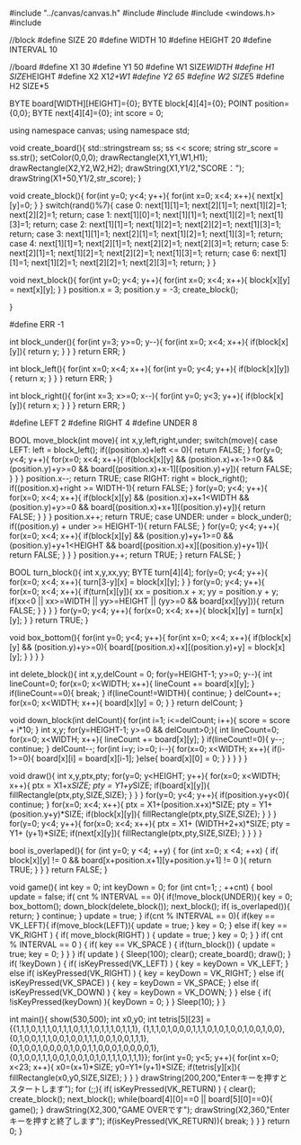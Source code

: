 #include "../canvas/canvas.h"
#include <string>
#include <iostream>
#include <windows.h>
#include <sstream>

//block
#define SIZE 20
#define WIDTH 10
#define HEIGHT 20
#define INTERVAL 10

//board
#define X1 30
#define Y1 50
#define W1 SIZE*WIDTH
#define H1 SIZE*HEIGHT
#define X2 X1*2+W1
#define Y2 65
#define W2 SIZE*5
#define H2 SIZE*5

BYTE board[WIDTH][HEIGHT]={0};
BYTE block[4][4]={0};
POINT position={0,0};
BYTE next[4][4]={0};
int score = 0;

using namespace canvas;
using namespace std;

void create_board(){
    std::stringstream ss;
    ss << score;
    string str_score = ss.str();
    setColor(0,0,0);
    drawRectangle(X1,Y1,W1,H1);
    drawRectangle(X2,Y2,W2,H2);
    drawString(X1,Y1/2,"SCORE：");
    drawString(X1+50,Y1/2,str_score);
}

void create_block(){
    for(int y=0; y<4; y++){
        for(int x=0; x<4; x++){
            next[x][y]=0;
        }
    }
    switch(rand()%7){
        case 0:
            next[1][1]=1; next[2][1]=1; next[1][2]=1; next[2][2]=1;
            return;
        case 1:
            next[1][0]=1; next[1][1]=1; next[1][2]=1; next[1][3]=1;
            return;
        case 2:
            next[1][1]=1; next[1][2]=1; next[2][2]=1; next[1][3]=1;
            return;
        case 3:
            next[1][1]=1; next[2][1]=1; next[1][2]=1; next[1][3]=1;
            return;
        case 4:
            next[1][1]=1; next[2][1]=1; next[2][2]=1; next[2][3]=1;
            return;
        case 5:
            next[2][1]=1; next[1][2]=1; next[2][2]=1; next[1][3]=1;
            return;
        case 6:
            next[1][1]=1; next[1][2]=1; next[2][2]=1; next[2][3]=1;
            return;
    }
}

void next_block(){
    for(int y=0; y<4; y++){
    	for(int x=0; x<4; x++){
            block[x][y] = next[x][y];
	}
    }
    position.x = 3;
    position.y = -3;
    create_block();

}

#define ERR -1

int block_under(){
    for(int y=3; y>=0; y--){
        for(int x=0; x<4; x++){
            if(block[x][y]){
                return y;
            }
        }
    }
    return ERR;
}

int block_left(){
    for(int x=0; x<4; x++){
        for(int y=0; y<4; y++){
            if(block[x][y]){
                return x;
            }
        }
    }
    return ERR;
}

int block_right(){
    for(int x=3; x>=0; x--){
        for(int y=0; y<3; y++){
            if(block[x][y]){
                return x;
            }
        }
    }
    return ERR;
}

#define LEFT 2
#define RIGHT 4
#define UNDER 8

BOOL move_block(int move){
    int x,y,left,right,under;
    switch(move){
        case LEFT:
            left = block_left();
            if((position.x)+left <= 0){
                return FALSE;
            }
            for(y=0; y<4; y++){
                for(x=0; x<4; x++){
                    if(block[x][y] && (position.x)+x-1>=0 && (position.y)+y>=0
                        && board[(position.x)+x-1][(position.y)+y]){
                        return FALSE;
                    }
                }
            }
            position.x--;
            return TRUE;
        case RIGHT:
            right = block_right();
            if((position.x)+right >= WIDTH-1){
                return FALSE;
            }
            for(y=0; y<4; y++){
                for(x=0; x<4; x++){
                    if(block[x][y] && (position.x)+x+1<WIDTH && (position.y)+y>=0
                        && board[(position.x)+x+1][(position.y)+y]){
                        return FALSE;
                    }
                }
            }
            position.x++;
            return TRUE;
        case UNDER:
            under = block_under();
            if((position.y) + under >= HEIGHT-1){
                return FALSE;
            }
            for(y=0; y<4; y++){
                for(x=0; x<4; x++){
                    if(block[x][y] && (position.y)+y+1>=0 && (position.y)+y+1<HEIGHT
                        && board[(position.x)+x][(position.y)+y+1]){
                        return FALSE;
                    }
                }
            }
            position.y++;
            return TRUE;
    }
    return FALSE;
}


BOOL turn_block(){
    int x,y,xx,yy;
    BYTE turn[4][4];
    for(y=0; y<4; y++){
        for(x=0; x<4; x++){
            turn[3-y][x] = block[x][y];
        }
    }
    for(y=0; y<4; y++){
        for(x=0; x<4; x++){
            if(turn[x][y]){
                xx = position.x + x;
                yy = position.y + y;
                if(xx<0 || xx>=WIDTH || yy>=HEIGHT || (yy>=0 && board[xx][yy])){
                    return FALSE;
                }
            }
        }
    }
    for(y=0; y<4; y++){
        for(x=0; x<4; x++){
            block[x][y] = turn[x][y];
        }
    }
    return TRUE;
}

void box_bottom(){
    for(int y=0; y<4; y++){
        for(int x=0; x<4; x++){
            if(block[x][y] && (position.y)+y>=0){
                board[(position.x)+x][(position.y)+y] = block[x][y];
            }
        }
    }
}

int delete_block(){
    int x,y,delCount = 0;
    for(y=HEIGHT-1; y>=0; y--){
        int lineCount=0;
        for(x=0; x<WIDTH; x++){
            lineCount += board[x][y];
        }
        if(lineCount==0){
            break;
        }
        if(lineCount!=WIDTH){
            continue;
        }
        delCount++;
        for(x=0; x<WIDTH; x++){
            board[x][y] = 0;
        }
    }
    return delCount;
}

void down_block(int delCount){
    for(int i=1; i<=delCount; i++){
		score = score + i*10;
    }
    int x,y;
    for(y=HEIGHT-1; y>=0 && delCount>0;){
        int lineCount=0;
        for(x=0; x<WIDTH; x++){
            lineCount += board[x][y];
        }
        if(lineCount!=0){
            y--;
            continue;
        }
        delCount--;
        for(int i=y; i>=0; i--){
            for(x=0; x<WIDTH; x++){
                if(i-1>=0){
                    board[x][i] = board[x][i-1];
                }else{
                    board[x][0] = 0;
                }
            }
        }
    }
}

void draw(){
    int x,y,ptx,pty;
    for(y=0; y<HEIGHT; y++){
        for(x=0; x<WIDTH; x++){
            ptx = X1+x*SIZE;
            pty = Y1+y*SIZE;
            if(board[x][y]){
            	fillRectangle(ptx,pty,SIZE,SIZE);
            }
        }
    }
    for(y=0; y<4; y++){
        if(position.y+y<0){
            continue;
        }
        for(x=0; x<4; x++){
            ptx = X1+(position.x+x)*SIZE;
            pty = Y1+(position.y+y)*SIZE;
            if(block[x][y]){
                fillRectangle(ptx,pty,SIZE,SIZE);
            }
        }
    }
    for(y=0; y<4; y++){
        for(x=0; x<4; x++){
            ptx = X1+ (WIDTH+2+x)*SIZE;
            pty = Y1+ (y+1)*SIZE;
            if(next[x][y]){
            	fillRectangle(ptx,pty,SIZE,SIZE);
            }
        }
    }
}

bool is_overlaped(){
    for (int y=0; y <4; ++y) {
	for (int x=0; x <4; ++x) {
	    if( block[x][y] != 0 && board[x+position.x+1][y+position.y+1] != 0 ){
		return TRUE;
            }
	}
    }
    return FALSE;
}

void game(){
    int key = 0;
    int keyDown = 0;
    for (int cnt=1; ; ++cnt) {
	bool update = false;
	if( cnt % INTERVAL == 0){
    	    if(!move_block(UNDER)){
		key = 0;
	        box_bottom();
        	down_block(delete_block());
	        next_block();
                if( is_overlaped()){
		    return;
                }
		continue;
	    }
	    update = true;
	}
	if(cnt % INTERVAL == 0){
	    if(key == VK_LEFT){
		if(move_block(LEFT)){
	    	    update = true;
         	}
		key = 0;
	    } else if( key == VK_RIGHT ) {
                if( move_block(RIGHT) ) {
		    update = true;
		}
		key = 0;
	    }
	}
	if( cnt % INTERVAL == 0 ) {
	    if( key == VK_SPACE ) {
                if(turn_block()) {
	    	    update = true;
		    key = 0;
                }
	    }
	}
	if( update ) {
	    Sleep(100);
	    clear();
	    create_board();
	    draw();
	}
        if( !keyDown ) {
            if( isKeyPressed(VK_LEFT) ) {
        	key = keyDown = VK_LEFT;
            } else if( isKeyPressed(VK_RIGHT) ) {
                key = keyDown = VK_RIGHT;
	    } else if( isKeyPressed(VK_SPACE) ) {
		key = keyDown = VK_SPACE;
	    } else if( isKeyPressed(VK_DOWN) ) {
		key = keyDown = VK_DOWN;
	    }
	} else {
            if( !isKeyPressed(keyDown) ){
                keyDown = 0;
            }
        }
        Sleep(10);
    }
}

int main(){
    show(530,500);
    int x0,y0;
    int tetris[5][23] = {{1,1,1,0,1,1,1,0,1,1,1,0,1,1,1,0,1,1,1,0,1,1,1},
			{1,1,1,0,1,0,0,0,1,1,1,0,1,0,1,0,0,1,0,0,1,0,0},
			{0,1,0,0,1,1,1,0,0,1,0,0,1,1,1,0,0,1,0,0,1,1,1},
			{0,1,0,0,1,0,0,0,0,1,0,0,1,1,0,0,0,1,0,0,0,0,1},
			{0,1,0,0,1,1,1,0,0,1,0,0,1,0,1,0,1,1,1,0,1,1,1}};
    for(int y=0; y<5; y++){
        for(int x=0; x<23; x++){
            x0=(x+1)*SIZE;
            y0=Y1+(y+1)*SIZE;
            if(tetris[y][x]){
                fillRectangle(x0,y0,SIZE,SIZE);
            }
        }
    }
    drawString(200,200,"Enterキーを押すとスタートします");
    for (;;){
    	if( isKeyPressed(VK_RETURN) ) {
    		clear();
    		create_block();
    	    next_block();
    	    while(board[4][0]==0 || board[5][0]==0){
    			game();
   		    }
   		    drawString(X2,300,"GAME OVERです");
   		    drawString(X2,360,"Enterキーを押すと終了します");
   		    if(isKeyPressed(VK_RETURN)){
    			break;
   		    }
    	}
    }
    return 0;
}
